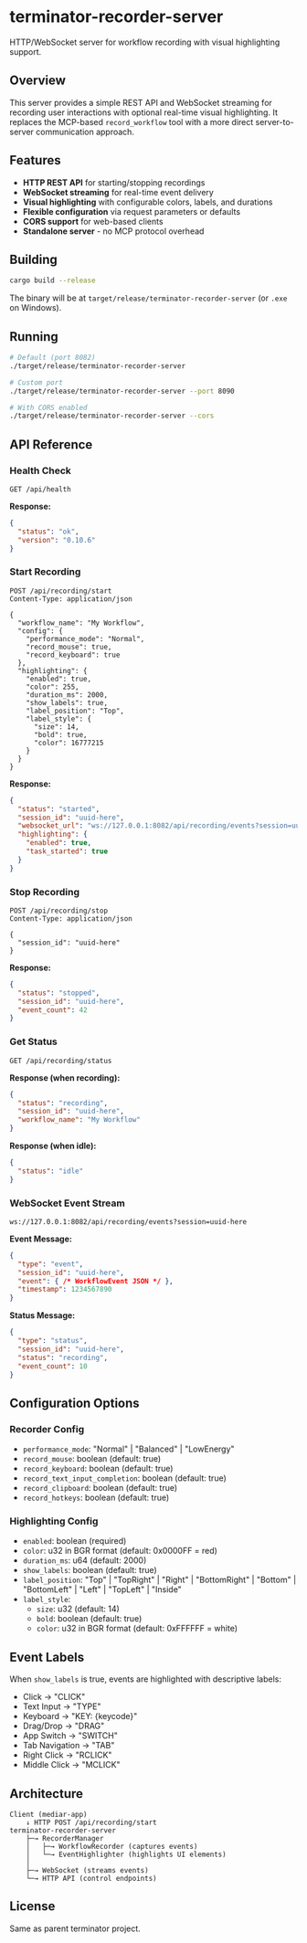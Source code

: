 # terminator-recorder-server

HTTP/WebSocket server for workflow recording with visual highlighting support.

## Overview

This server provides a simple REST API and WebSocket streaming for recording user interactions with optional real-time visual highlighting. It replaces the MCP-based `record_workflow` tool with a more direct server-to-server communication approach.

## Features

- **HTTP REST API** for starting/stopping recordings
- **WebSocket streaming** for real-time event delivery
- **Visual highlighting** with configurable colors, labels, and durations
- **Flexible configuration** via request parameters or defaults
- **CORS support** for web-based clients
- **Standalone server** - no MCP protocol overhead

## Building

```bash
cargo build --release
```

The binary will be at `target/release/terminator-recorder-server` (or `.exe` on Windows).

## Running

```bash
# Default (port 8082)
./target/release/terminator-recorder-server

# Custom port
./target/release/terminator-recorder-server --port 8090

# With CORS enabled
./target/release/terminator-recorder-server --cors
```

## API Reference

### Health Check

```http
GET /api/health
```

**Response:**
```json
{
  "status": "ok",
  "version": "0.10.6"
}
```

### Start Recording

```http
POST /api/recording/start
Content-Type: application/json

{
  "workflow_name": "My Workflow",
  "config": {
    "performance_mode": "Normal",
    "record_mouse": true,
    "record_keyboard": true
  },
  "highlighting": {
    "enabled": true,
    "color": 255,
    "duration_ms": 2000,
    "show_labels": true,
    "label_position": "Top",
    "label_style": {
      "size": 14,
      "bold": true,
      "color": 16777215
    }
  }
}
```

**Response:**
```json
{
  "status": "started",
  "session_id": "uuid-here",
  "websocket_url": "ws://127.0.0.1:8082/api/recording/events?session=uuid-here",
  "highlighting": {
    "enabled": true,
    "task_started": true
  }
}
```

### Stop Recording

```http
POST /api/recording/stop
Content-Type: application/json

{
  "session_id": "uuid-here"
}
```

**Response:**
```json
{
  "status": "stopped",
  "session_id": "uuid-here",
  "event_count": 42
}
```

### Get Status

```http
GET /api/recording/status
```

**Response (when recording):**
```json
{
  "status": "recording",
  "session_id": "uuid-here",
  "workflow_name": "My Workflow"
}
```

**Response (when idle):**
```json
{
  "status": "idle"
}
```

### WebSocket Event Stream

```
ws://127.0.0.1:8082/api/recording/events?session=uuid-here
```

**Event Message:**
```json
{
  "type": "event",
  "session_id": "uuid-here",
  "event": { /* WorkflowEvent JSON */ },
  "timestamp": 1234567890
}
```

**Status Message:**
```json
{
  "type": "status",
  "session_id": "uuid-here",
  "status": "recording",
  "event_count": 10
}
```

## Configuration Options

### Recorder Config

- `performance_mode`: "Normal" | "Balanced" | "LowEnergy"
- `record_mouse`: boolean (default: true)
- `record_keyboard`: boolean (default: true)
- `record_text_input_completion`: boolean (default: true)
- `record_clipboard`: boolean (default: true)
- `record_hotkeys`: boolean (default: true)

### Highlighting Config

- `enabled`: boolean (required)
- `color`: u32 in BGR format (default: 0x0000FF = red)
- `duration_ms`: u64 (default: 2000)
- `show_labels`: boolean (default: true)
- `label_position`: "Top" | "TopRight" | "Right" | "BottomRight" | "Bottom" | "BottomLeft" | "Left" | "TopLeft" | "Inside"
- `label_style`:
  - `size`: u32 (default: 14)
  - `bold`: boolean (default: true)
  - `color`: u32 in BGR format (default: 0xFFFFFF = white)

## Event Labels

When `show_labels` is true, events are highlighted with descriptive labels:

- Click → "CLICK"
- Text Input → "TYPE"
- Keyboard → "KEY: {keycode}"
- Drag/Drop → "DRAG"
- App Switch → "SWITCH"
- Tab Navigation → "TAB"
- Right Click → "RCLICK"
- Middle Click → "MCLICK"

## Architecture

```
Client (mediar-app)
    ↓ HTTP POST /api/recording/start
terminator-recorder-server
    ├─→ RecorderManager
    │   ├─→ WorkflowRecorder (captures events)
    │   └─→ EventHighlighter (highlights UI elements)
    │
    ├─→ WebSocket (streams events)
    └─→ HTTP API (control endpoints)
```

## License

Same as parent terminator project.
